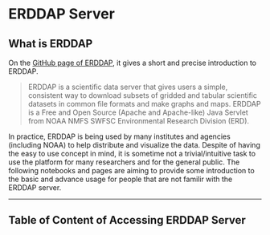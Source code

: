ERDDAP Server
===

##  What is ERDDAP
On the [GitHub page of ERDDAP](https://github.com/BobSimons/erddap), it gives a short and precise introduction to ERDDAP. 
> ERDDAP is a scientific data server that gives users a simple, consistent way to download subsets of gridded and tabular scientific datasets in common file formats and make graphs and maps. ERDDAP is a Free and Open Source (Apache and Apache-like) Java Servlet from NOAA NMFS SWFSC Environmental Research Division (ERD).

In practice, ERDDAP is being used by many institutes and agencies (including NOAA) to help distribute and visualize the data. 
Despite of having the easy to use concept in mind, it is sometime not a trivial/intuitive task to use the platform for many researchers and for the general public. 
The following notebooks and pages are aiming to provide some introduction to the basic and advance usage for people that are not familir with the ERDDAP server. 

---

##  Table of Content of Accessing ERDDAP Server
```{tableofcontents}
```
